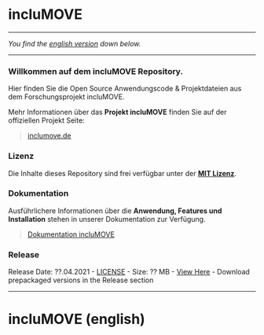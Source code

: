# incluMOVE

---

*You find the [english version](#english_version) down below.*

---

### Willkommen auf dem **incluMOVE Repository**.
Hier finden Sie die Open Source Anwendungscode & Projektdateien aus dem Forschungsprojekt incluMOVE.

Mehr Informationen über das **Projekt incluMOVE** finden Sie auf der offiziellen Projekt Seite: 
> [inclumove.de](http://inclumove.de/)

### Lizenz
Die Inhalte dieses Repository sind frei verfügbar unter der **[MIT Lizenz](LICENSE.md)**. 

### Dokumentation
Ausführlichere Informationen über die **Anwendung, Features und Installation** stehen in unserer Dokumentation zur Verfügung.
> [Dokumentation incluMOVE](https://affectivecognitiveinstitute.github.io/inclumove/index.html)

### Release 
Release Date: ??.04.2021 - [LICENSE](LICENSE.md) - Size: ?? MB - [View Here]() - Download prepackaged versions in the Release section
___

<a name="english_version"></a>
# incluMOVE (english)

